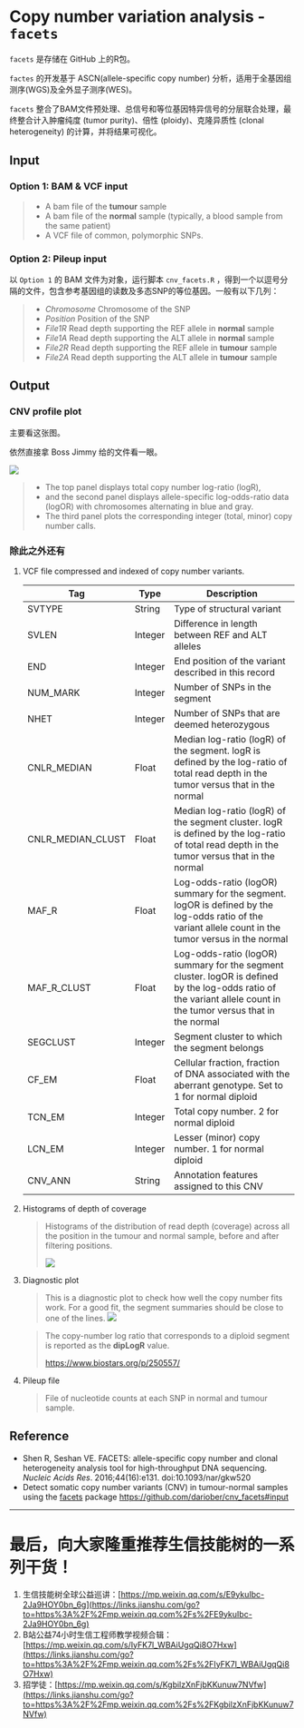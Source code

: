 # Copy number variation analysis  - `facets`

`facets` 是存储在 GitHub 上的R包。

`factes` 的开发基于 ASCN(allele-specific copy number) 分析，适用于全基因组测序(WGS)及全外显子测序(WES)。

`facets` 整合了BAM文件预处理、总信号和等位基因特异信号的分层联合处理，最终整合计入肿瘤纯度 (tumor purity)、倍性 (ploidy)、克隆异质性 (clonal heterogeneity) 的计算，并将结果可视化。

## Input

### Option 1: BAM & VCF input

> - A bam file of the **tumour** sample
> - A bam file of the **normal** sample (typically, a blood sample from the same patient)
> - A VCF file of common, polymorphic SNPs. 

### Option 2: Pileup input

以 `Option 1` 的 BAM 文件为对象，运行脚本 `cnv_facets.R` ，得到一个以逗号分隔的文件，包含参考基因组的读数及多态SNP的等位基因。一般有以下几列：

> - *Chromosome* Chromosome of the SNP
> - *Position* Position of the SNP
> - *File1R* Read depth supporting the REF allele in **normal** sample
> - *File1A* Read depth supporting the ALT allele in **normal** sample
> - *File2R* Read depth supporting the REF allele in **tumour** sample
> - *File2A* Read depth supporting the ALT allele in **tumour** sample

## Output

### CNV profile plot

主要看这张图。

依然直接拿 Boss Jimmy 给的文件看一眼。

![](https://upload-images.jianshu.io/upload_images/14383117-89779ed8092f1453.png?imageMogr2/auto-orient/strip%7CimageView2/2/w/1240)

> - The top panel displays total copy number log-ratio (logR), 
> - and the second panel displays allele-specific log-odds-ratio data (logOR) with chromosomes alternating in blue and gray. 
> - The third panel plots the corresponding integer (total, minor) copy number calls. 

### 除此之外还有

1. VCF file compressed and indexed of copy number variants.

   | Tag               | Type    | Description                                                  |
   | ----------------- | ------- | ------------------------------------------------------------ |
   | SVTYPE            | String  | Type of structural variant                                   |
   | SVLEN             | Integer | Difference in length between REF and ALT alleles             |
   | END               | Integer | End position of the variant described in this record         |
   | NUM_MARK          | Integer | Number of SNPs in the segment                                |
   | NHET              | Integer | Number of SNPs that are deemed heterozygous                  |
   | CNLR_MEDIAN       | Float   | Median log-ratio (logR) of the segment. logR is defined by the log-ratio of total read depth in the tumor versus that in the normal |
   | CNLR_MEDIAN_CLUST | Float   | Median log-ratio (logR) of the segment cluster. logR is defined by the log-ratio of total read depth in the tumor versus that in the normal |
   | MAF_R             | Float   | Log-odds-ratio (logOR) summary for the segment. logOR is defined by the log-odds ratio of the variant allele count in the tumor versus in the normal |
   | MAF_R_CLUST       | Float   | Log-odds-ratio (logOR) summary for the segment cluster. logOR is defined by the log-odds ratio of the variant allele count in the tumor versus that in the normal |
   | SEGCLUST          | Integer | Segment cluster to which the segment belongs                 |
   | CF_EM             | Float   | Cellular fraction, fraction of DNA associated with the aberrant genotype. Set to 1 for normal diploid |
   | TCN_EM            | Integer | Total copy number. 2 for normal diploid                      |
   | LCN_EM            | Integer | Lesser (minor) copy number. 1 for normal diploid             |
   | CNV_ANN           | String  | Annotation features assigned to this CNV                     |

2. Histograms of depth of coverage

   > Histograms of the distribution of read depth (coverage) across all the position in the tumour and normal sample, before and after filtering positions.
   >
   > ![](https://upload-images.jianshu.io/upload_images/14383117-7b438bc6ea340d15.png?imageMogr2/auto-orient/strip%7CimageView2/2/w/1240)

3. Diagnostic plot

   > This is a diagnostic plot to check how well the copy number fits work. For a good fit, the segment summaries should be close to one of the lines.
    ![](https://upload-images.jianshu.io/upload_images/14383117-16d06c97bde69f97.png?imageMogr2/auto-orient/strip%7CimageView2/2/w/1240)

   > The copy-number log ratio that corresponds to a diploid segment is reported as the **dipLogR** value.
   >
   > <https://www.biostars.org/p/250557/>


4. Pileup file

   > File of nucleotide counts at each SNP in normal and tumour sample.

## Reference

- Shen R, Seshan VE. FACETS: allele-specific copy number and clonal heterogeneity analysis tool for high-throughput DNA sequencing. *Nucleic Acids Res*. 2016;44(16):e131. doi:10.1093/nar/gkw520
- Detect somatic copy number variants (CNV) in tumour-normal samples using the [facets](https://github.com/mskcc/facets) package <https://github.com/dariober/cnv_facets#input>

---
# 最后，向大家隆重推荐生信技能树的一系列干货！

1.  生信技能树全球公益巡讲：[https://mp.weixin.qq.com/s/E9ykuIbc-2Ja9HOY0bn_6g](https://links.jianshu.com/go?to=https%3A%2F%2Fmp.weixin.qq.com%2Fs%2FE9ykuIbc-2Ja9HOY0bn_6g)
2.  B站公益74小时生信工程师教学视频合辑：[https://mp.weixin.qq.com/s/IyFK7l_WBAiUgqQi8O7Hxw](https://links.jianshu.com/go?to=https%3A%2F%2Fmp.weixin.qq.com%2Fs%2FIyFK7l_WBAiUgqQi8O7Hxw)
3.  招学徒：[https://mp.weixin.qq.com/s/KgbilzXnFjbKKunuw7NVfw](https://links.jianshu.com/go?to=https%3A%2F%2Fmp.weixin.qq.com%2Fs%2FKgbilzXnFjbKKunuw7NVfw)
